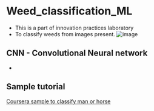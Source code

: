 # Weed_classification_ML
- This is a part of innovation practices laboratory
- To classify weeds from images present. 
![image](https://user-images.githubusercontent.com/43994542/106354528-7cdaa180-6318-11eb-9709-53a915ed86cd.png)

## CNN - Convolutional Neural network
- 



## Sample tutorial 

[Coursera sample to classify man or horse](https://github.com/lmoroney/dlaicourse/blob/master/Horse-or-Human-WithDropouts.ipynb)
